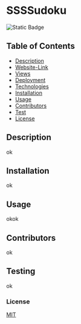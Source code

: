 # SSSSudoku

  ![Static Badge](https://img.shields.io/badge/license-MIT-blue.svg)

## Table of Contents
  
  - [Description](#description)
  - [Website-Link](#website-link)
  - [Views](#views)
  - [Deployment](#deployment)
  - [Technologies](#technologies)
  - [Installation](#installation)
  - [Usage](#usage)
  - [Contributors](#contributors)
  - [Test](#testing)
  - [License](#license)


## Description
ok

## Installation

ok

## Usage

okok

## Contributors

ok

## Testing

ok

### License

[MIT](LICENSE)